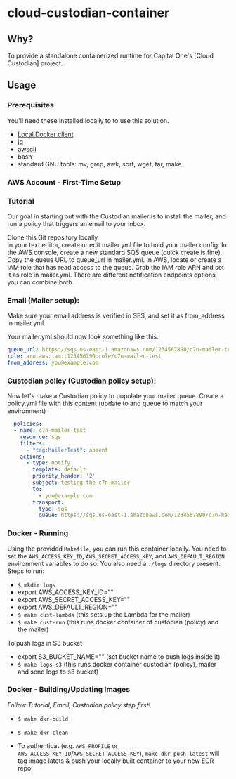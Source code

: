 # cloud-custodian-container

## Why?

To provide a standalone containerized runtime for Capital One's [Cloud Custodian] project.  

## Usage

### Prerequisites

You'll need these installed locally to to use this solution.

- [Local Docker client](https://www.docker.com/products/docker-desktop)
- [jq](https://stedolan.github.io/jq/)
- [awscli](https://github.com/aws/aws-cli)
- bash
- standard GNU tools:  mv, grep, awk, sort, wget, tar, make

### AWS Account - First-Time Setup 

### Tutorial

Our goal in starting out with the Custodian mailer is to install the mailer, and run a policy that triggers an email to your inbox.

Clone this Git repository locally  
In your text editor, create or edit mailer.yml file to hold your mailer config.
In the AWS console, create a new standard SQS queue (quick create is fine). Copy the queue URL to queue_url in mailer.yml.
In AWS, locate or create a IAM role that has read access to the queue. Grab the IAM role ARN and set it as role in mailer.yml.
There are different notification endpoints options, you can combine both.

### Email (Mailer setup):
Make sure your email address is verified in SES, and set it as from_address in mailer.yml. 

Your mailer.yml should now look something like this:

```yaml
queue_url: https://sqs.us-east-1.amazonaws.com/1234567890/c7n-mailer-test
role: arn:aws:iam::123456790:role/c7n-mailer-test
from_address: you@example.com
```

### Custodian policy (Custodian policy setup):
Now let's make a Custodian policy to populate your mailer queue. Create a policy.yml file with this content (update to and queue to match your environment)

```yaml
  policies:
  - name: c7n-mailer-test
    resource: sqs
    filters:
      - "tag:MailerTest": absent
    actions:
      - type: notify
        template: default
        priority_header: '2'
        subject: testing the c7n mailer
        to:
          - you@example.com
        transport:
          type: sqs
          queue: https://sqs.us-east-1.amazonaws.com/1234567890/c7n-mailer-test
```

### Docker - Running

Using the provided `Makefile`, you can run this container locally.  You need to set the `AWS_ACCESS_KEY_ID`, `AWS_SECRET_ACCESS_KEY`, and `AWS_DEFAULT_REGION` environment variables to do so.  You also need a `./logs` directory present.  Steps to run:

- `$ mkdir logs`
- export AWS_ACCESS_KEY_ID=""
- export AWS_SECRET_ACCESS_KEY=""
- export AWS_DEFAULT_REGION=""
- `$ make cust-lambda` (this sets up the Lambda for the mailer)
- `$ make cust-run` (this runs docker container of custodian (policy) and the mailer)
 
To push logs in S3 bucket 
- export S3_BUCKET_NAME="" (set bucket name to push logs inside it)
- `$ make logs-s3` (this runs docker container custodian (policy), mailer and send logs to s3 bucket)


### Docker - Building/Updating Images

*Follow Tutorial, Email, Custodian policy step first!*

- `$ make dkr-build`
- `$ make dkr-clean`

- To authenticat (e.g. `AWS_PROFILE` or `AWS_ACCESS_KEY_ID`/`AWS_SECRET_ACCESS_KEY`), `make dkr-push-latest` will tag image latets & push your locally built container to your new ECR repo. 